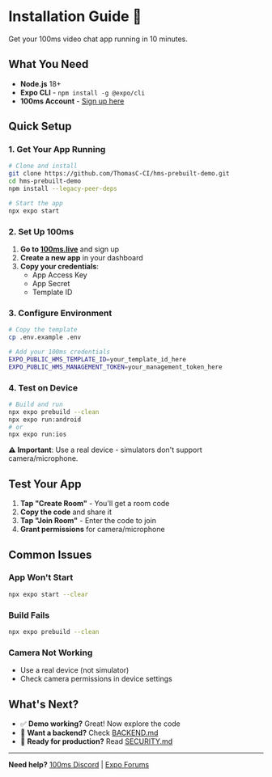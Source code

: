 # Installation Guide 📱

Get your 100ms video chat app running in 10 minutes.

## What You Need

- **Node.js** 18+ 
- **Expo CLI** - `npm install -g @expo/cli`
- **100ms Account** - [Sign up here](https://100ms.live)

## Quick Setup

### 1. Get Your App Running

```bash
# Clone and install
git clone https://github.com/ThomasC-CI/hms-prebuilt-demo.git
cd hms-prebuilt-demo
npm install --legacy-peer-deps

# Start the app
npx expo start
```

### 2. Set Up 100ms

1. **Go to [100ms.live](https://100ms.live)** and sign up
2. **Create a new app** in your dashboard
3. **Copy your credentials**:
   - App Access Key
   - App Secret  
   - Template ID

### 3. Configure Environment

```bash
# Copy the template
cp .env.example .env

# Add your 100ms credentials
EXPO_PUBLIC_HMS_TEMPLATE_ID=your_template_id_here
EXPO_PUBLIC_HMS_MANAGEMENT_TOKEN=your_management_token_here
```

### 4. Test on Device

```bash
# Build and run
npx expo prebuild --clean
npx expo run:android
# or
npx expo run:ios
```

**⚠️ Important**: Use a real device - simulators don't support camera/microphone.

## Test Your App

1. **Tap "Create Room"** - You'll get a room code
2. **Copy the code** and share it
3. **Tap "Join Room"** - Enter the code to join
4. **Grant permissions** for camera/microphone

## Common Issues

### App Won't Start
```bash
npx expo start --clear
```

### Build Fails
```bash
npx expo prebuild --clean
```

### Camera Not Working
- Use a real device (not simulator)
- Check camera permissions in device settings

## What's Next?

- ✅ **Demo working?** Great! Now explore the code
- 🔄 **Want a backend?** Check [BACKEND.md](BACKEND.md)
- 🔄 **Ready for production?** Read [SECURITY.md](SECURITY.md)

---

**Need help?** [100ms Discord](https://discord.gg/100ms) | [Expo Forums](https://forums.expo.dev)
